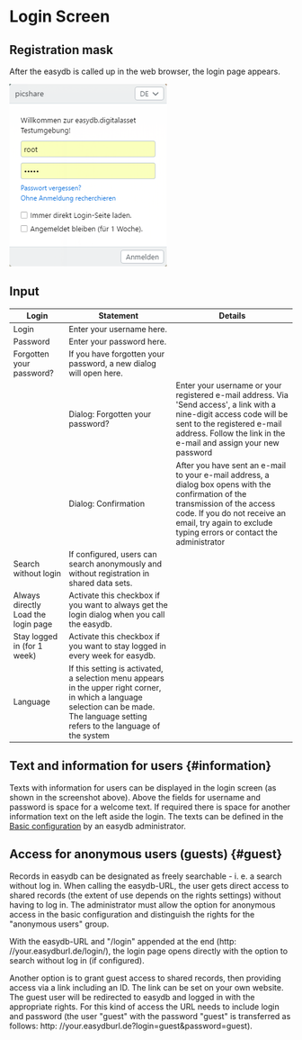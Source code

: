 
# Login Screen

## Registration mask

After the easydb is called up in the web browser, the login page appears.

![Registration page](login.png)

## Input

| Login | Statement | Details |
|----|--|--|
| Login | Enter your username here. ||
| Password | Enter your password here. ||
|Forgotten your password? | If you have forgotten your password, a new dialog will open here. ||
|| Dialog: Forgotten your password?| Enter your username or your registered e-mail address. Via 'Send access', a link with a nine-digit access code will be sent to the registered e-mail address. Follow the link in the e-mail and assign your new password |
|| Dialog: Confirmation | After you have sent an e-mail to your e-mail address, a dialog box opens with the confirmation of the transmission of the access code. If you do not receive an email, try again to exclude typing errors or contact the administrator |
|Search without login | If configured, users can search anonymously and without registration in shared data sets. ||
| Always directly Load the login page | Activate this checkbox if you want to always get the login dialog when you call the easydb. ||
| Stay logged in (for 1 week) | Activate this checkbox if you want to stay logged in every week for easydb. ||
| Language | If this setting is activated, a selection menu appears in the upper right corner, in which a language selection can be made. The language setting refers to the language of the system |

## Text and information for users {#information}

Texts with information for users can be displayed in the login screen (as shown in the screenshot above). Above the fields for username and password is space for a welcome text. If required there is space for another information text on the left aside the login. The texts can be defined in the [Basic configuration](.../.../administration/base-config/base-config.html#login) by an easydb administrator.

## Access for anonymous users (guests) {#guest}

Records in easydb can be designated as freely searchable - i. e. a search without log in. When calling the easydb-URL, the user gets direct access to shared records (the extent of use depends on the rights settings) without having to log in. The administrator must allow the option for anonymous access in the basic configuration and distinguish the rights for the "anonymous users" group.

With the easydb-URL and "/login" appended at the end (http: //your.easydburl.de/login/), the login page opens directly with the option to search without log in (if configured).

Another option is to grant guest access to shared records, then providing access via a link including an ID. The link can be set on your own website. The guest user will be redirected to easydb and logged in with the appropriate rights. For this kind of access the URL needs to include login and password (the user "guest" with the password "guest" is transferred as follows: http: //your.easydburl.de?login=guest&password=guest\).